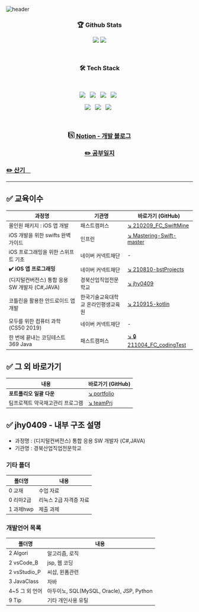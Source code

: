 <!-- 
![header](https://capsule-render.vercel.app/api?type=waving&color=gradient&height=200&section=header&text=What's%20Up?&animation=twinkling&fontSize=40)
<h1 align="center">👋 Hello Prgrammers!</h1>
-->

![header](https://capsule-render.vercel.app/api?type=waving&color=gradient&height=200&section=header&text=Welcome%20My%20GitHub&animation=twinkling&fontSize=40)

<h3 align="center"> 🏆 Github Stats </h3>
<p align="center">
<img src="https://github-readme-stats.vercel.app/api?username=jhy0409&show_icons=true&theme=default&count_private=true" width="55%">
<img src="https://github-readme-streak-stats.herokuapp.com/?user=jhy0409&theme=tokyonight_duo&count_private=true" width="55%">
</p>


</br>
<h3 align="center">🛠 Tech Stack</h3>
</br>
<p align="center">
<img src="https://img.shields.io/badge/Swift-FA7343?style=flat-square&logo=Swift&logoColor=white"/></a> &nbsp
<img src="https://img.shields.io/badge/Kotlin-0095D5?style=flat-square&logo=Kotlin&logoColor=white"/></a> &nbsp
<img src="https://img.shields.io/badge/C%20Sharp-239120?style=flat-square&logo=C%20Sharp&logoColor=white"/></a> &nbsp
<img src="https://img.shields.io/badge/Java-007396?style=flat-square&logo=Java&logoColor=white"/></a> &nbsp
 </p>
<p align="center">
<img src="https://img.shields.io/badge/MySQL-4479A1?style=flat-square&logo=MySQL&logoColor=white"/></a> &nbsp
<img src="https://img.shields.io/badge/Python-3776AB?style=flat-square&logo=Python&logoColor=white"/></a> &nbsp 
<img src="https://img.shields.io/badge/Arduino-00979D?style=flat-square&logo=Arduino&logoColor=white"/> &nbsp </p>

</br>


<a href="https://www.notion.so/jhcode/a83df850cd074343911035920f44ea58" target="_blank"><h3 align="center"><img src="https://raw.githubusercontent.com/jhy0409/jhy0409/9b83f40d3443d6f3fda66cba6eb05347de137bc2/9%20Tip/notion.svg" width=18px/>  Notion - 개발 블로그 </h3></a>


<a href="https://github.com/jhy0409/jhy0409/blob/main/daily.md" target="_blank"><h3 align="center">✏️ 공부일지</h3></a>
<h3 align="center" style="display:inline"><a href="https://github.com/jhy0409/jhy0409/blob/main/daily.md" target="_blank">✏️ 산기</a><a href="https://github.com/jhy0409/jhy0409/blob/main/daily.md" target="_blank">ㅤ</a></h3>





***
## ✅ 교육이수

과정명 | 기관명 | 바로가기 (GitHub)
------|------|------
올인원 패키지 : iOS 앱 개발 | 패스트캠퍼스 | [↘ 210209_FC_SwiftMine](https://github.com/jhy0409/210103-Swift-Study/tree/main/210209_FC_SwiftMine)
iOS 개발을 위한 swifts 완벽 가이드 | 인프런 | [↘ Mastering-Swift-master](https://github.com/jhy0409/210103-Swift-Study/tree/main/Mastering-Swift-master)
iOS 프로그래밍을 위한 스위프트 기초 | 네이버 커넥트재단 | -
**✔️ iOS 앱 프로그래밍** | 네이버 커넥트재단 | [↘ 210810-bstProjects](https://github.com/jhy0409/210810-bstProjects)
(디지털컨버전스) 통합 응용 SW 개발자 (C#,JAVA) | 경북산업직업전문학교 | [↘ jhy0409](https://github.com/jhy0409/jhy0409)
코틀린을 활용한 안드로이드 앱 개발 | 한국기술교육대학교 온라인평생교육원 | [↘ 210915-kotlin](https://github.com/jhy0409/210915-kotlin)
모두를 위한 컴퓨터 과학 (CS50 2019) | 네이버 커넥트재단 | -
한 번에 끝내는 코딩테스트 369 Java|패스트캠퍼스|[↘ 🔒211004_FC_codingTest](https://github.com/jhy0409/211004_FC_codingTest)

## ✅ 그 외 바로가기 
내용| 바로가기 (GitHub)
---|---
**포트폴리오 일괄 다운** | [↘ portfolio](https://github.com/jhy0409/portfolio)
팀프로젝트 약국재고관리 프로그램 | [↘ teamPrj](https://github.com/jhy0409/teamPrj)


## ✅ jhy0409 - 내부 구조 설명
- 과정명 : (디지털컨버전스) 통합 응용 SW 개발자 (C#,JAVA)
- 기관명 : 경북산업직업전문학교

### 기타 폴더
폴더명 | 내용
------- | -------
0 교재 | 수업 자료
0 리마2급 | 리눅스 2급 자격증 자료
1 과제hwp | 제출 과제   

### 개발언어 목록
폴더명 | 내용
------- | -------
2 Algori | 알고리즘, 로직
2 vsCode_B | jsp, 웹 코딩
2 vsStudio_P | 씨샵, 윈폼관련
3 JavaClass | 자바
4~5 그 외 언어 | 아두이노, SQL(MySQL, Oracle), JSP, Python
9 Tip | 기타 개인사용 유틸



<!--
###  ☢ 수업예제, 실습, 과제물 (포폴용 별도생성)
**jhy0409/jhy0409** is a ✨ _special_ ✨ repository because its `README.md` (this file) appears on your GitHub profile.

Here are some ideas to get you started:

- 🔭 I’m currently working on ...
- 🌱 I’m currently learning ...
- 👯 I’m looking to collaborate on ...
- 🤔 I’m looking for help with ...
- 💬 Ask me about ...
- 📫 How to reach me: ...
- 😄 Pronouns: ...
- ⚡ Fun fact: ...
-->
